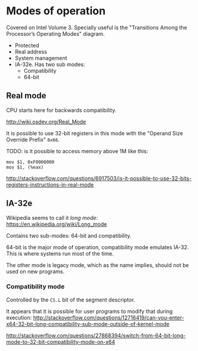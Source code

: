 # Modes of operation

Covered on Intel Volume 3. Specially useful is the "Transitions Among the Processor’s Operating Modes" diagram.

-   Protected
-   Real address
-   System management
-   IA-32e. Has two sub modes:
    - Compatibility
    - 64-bit

## Real mode

CPU starts here for backwards compatibility.

<http://wiki.osdev.org/Real_Mode>

It is possible to use 32-bit registers in this mode with the "Operand Size Override Prefix" `0x66`.

TODO: is it possible to access memory above 1M like this:

    mov $1, 0xF0000000
    mov $1, (%eax)

<http://stackoverflow.com/questions/6917503/is-it-possible-to-use-32-bits-registers-instructions-in-real-mode>

## IA-32e

Wikipedia seems to call it *long mode*: <https://en.wikipedia.org/wiki/Long_mode>

Contains two sub-modes: 64-bit and compatibility.

64-bit is the major mode of operation, compatibility mode emulates IA-32. This is where systems run most of the time.

The other mode is legacy mode, which as the name implies, should not be used on new programs.

### Compatibility mode

Controlled by the `CS.L` bit of the segment descriptor.

It appears that it is possible for user programs to modify that during execution: <http://stackoverflow.com/questions/12716419/can-you-enter-x64-32-bit-long-compatibility-sub-mode-outside-of-kernel-mode>

<http://stackoverflow.com/questions/27868394/switch-from-64-bit-long-mode-to-32-bit-compatibility-mode-on-x64>

